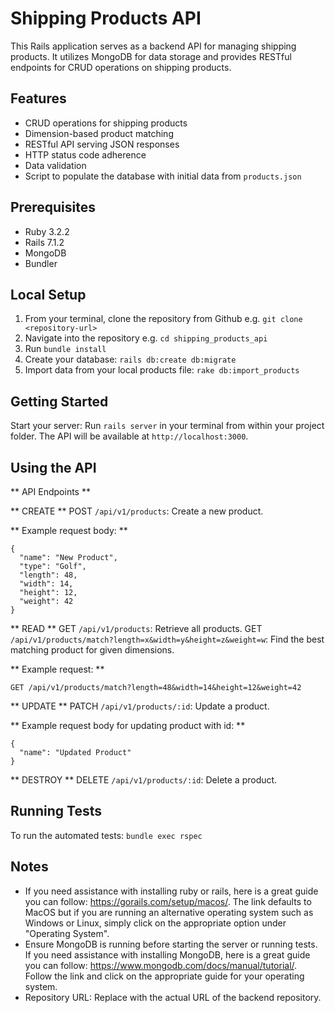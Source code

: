 # Shipping Products API

This Rails application serves as a backend API for managing shipping products. It utilizes MongoDB for data storage and provides RESTful endpoints for CRUD operations on shipping products.

## Features

- CRUD operations for shipping products
- Dimension-based product matching
- RESTful API serving JSON responses
- HTTP status code adherence
- Data validation
- Script to populate the database with initial data from `products.json`

## Prerequisites

- Ruby 3.2.2
- Rails 7.1.2
- MongoDB
- Bundler

## Local Setup

1. From your terminal, clone the repository from Github e.g. `git clone <repository-url>`
2. Navigate into the repository e.g. `cd shipping_products_api`
3. Run `bundle install`
4. Create your database: `rails db:create db:migrate`
5. Import data from your local products file: `rake db:import_products`

## Getting Started

Start your server: Run `rails server` in your terminal from within your project folder. The API will be available at `http://localhost:3000`.

## Using the API

** API Endpoints **

** CREATE **
POST `/api/v1/products`: Create a new product.

** Example request body: **

```
{
  "name": "New Product",
  "type": "Golf",
  "length": 48,
  "width": 14,
  "height": 12,
  "weight": 42
}
```

** READ **
GET `/api/v1/products`: Retrieve all products.
GET `/api/v1/products/match?length=x&width=y&height=z&weight=w`: Find the best matching product for given dimensions.

** Example request: **

`GET /api/v1/products/match?length=48&width=14&height=12&weight=42`

** UPDATE **
PATCH `/api/v1/products/:id`: Update a product.

** Example request body for updating product with id: **

```
{
  "name": "Updated Product"
}
```

** DESTROY **
DELETE `/api/v1/products/:id`: Delete a product.

## Running Tests

To run the automated tests: `bundle exec rspec`

## Notes
- If you need assistance with installing ruby or rails, here is a great guide you can follow:
<https://gorails.com/setup/macos/>. The link defaults to MacOS but if you are running an alternative operating system such as Windows or Linux, simply click on the appropriate option under "Operating System".
- Ensure MongoDB is running before starting the server or running tests. If you need assistance with installing MongoDB,
here is a great guide you can follow: <https://www.mongodb.com/docs/manual/tutorial/>. Follow the link and click on the appropriate guide for your operating system.
- Repository URL: Replace <repository-url> with the actual URL of the backend repository.

